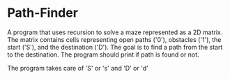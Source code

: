 # Path-Finder
A program that uses recursion to solve a maze represented as a 2D matrix.
The matrix contains cells representing open paths ('0'), obstacles ('1'), the start ('S'), and the destination ('D'). 
The goal is to find a path from the start to the destination.
The program should print if path is found or not.

The program takes care of 'S' or 's' and 'D' or 'd'
